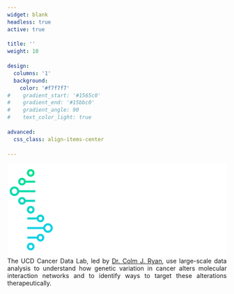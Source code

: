 ```yaml
---
widget: blank 
headless: true 
active: true

title: ''
weight: 10

design:
  columns: '1'
  background:
    color: '#f7f7f7'
#    gradient_start: '#1565c0'
#    gradient_end: '#15bbc0'
#    gradient_angle: 90
#    text_color_light: true

advanced:
  css_class: align-items-center
  
---
```


<div>
  <img id="logo" src="icon.png" style="margin: 0 0 0 15px; float: right;">
  <p style="text-align: justify;">The UCD Cancer Data Lab, led by <a href="https://cancerdata.ucd.ie/author/colmjryan/"> Dr. Colm J. Ryan</a>, use large-scale data analysis to understand how genetic variation in cancer alters molecular interaction networks and to identify ways to target these alterations therapeutically.</p>
</div>

